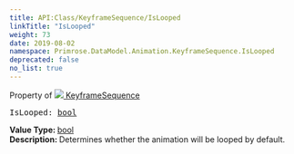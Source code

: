 ```yaml
---
title: API:Class/KeyframeSequence/IsLooped
linkTitle: "IsLooped"
weight: 73
date: 2019-08-02
namespace: Primrose.DataModel.Animation.KeyframeSequence.IsLooped
deprecated: false
no_list: true
---
```

Property of <a href="/docs/api-reference/Class/KeyframeSequence"><img src="/icons/silk/film.png"/>&nbsp;KeyframeSequence</a>
<pre class="method-declaration">
IsLooped: <a class="type" href="/docs/api-reference/System/Primitives#boolean">bool</a></pre>
<b>Value Type: </b>
<a class="type" href="/docs/api-reference/System/Primitives#boolean">bool</a>
<br/>
<b>Description: </b>
Determines whether the animation will be looped by default.


